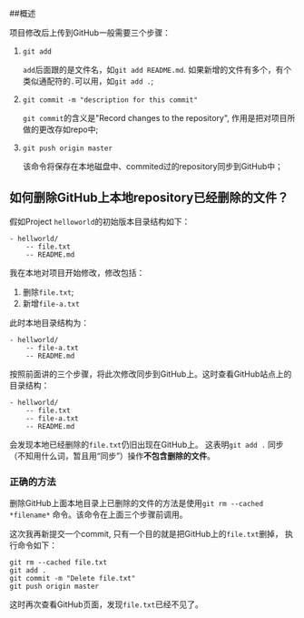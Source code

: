 ##概述

项目修改后上传到GitHub一般需要三个步骤：

1. `git add`

   `add`后面跟的是文件名，如`git add README.md`.
   如果新增的文件有多个，有个类似通配符的`.`可以用，如`git add .`;

2. `git commit -m "description for this commit"`
   
   `git commit`的含义是"Record changes to the repository",
   作用是把对项目所做的更改存如repo中;

3. `git push origin master`

   该命令将保存在本地磁盘中、commited过的repository同步到GitHub中；

## 如何删除GitHub上本地repository已经删除的文件？

假如Project `helloworld`的初始版本目录结构如下：

	- hellworld/
		-- file.txt
		-- README.md
我在本地对项目开始修改，修改包括：

1. 删除`file.txt`;
2. 新增`file-a.txt`

此时本地目录结构为：

	- hellworld/
		-- file-a.txt
		-- README.md
按照前面讲的三个步骤，将此次修改同步到GitHub上。这时查看GitHub站点上的目录结构：

	- hellworld/
		-- file.txt
		-- file-a.txt
		-- README.md
会发现本地已经删除的`file.txt`仍旧出现在GitHub上。
这表明`git add .` 同步（不知用什么词，暂且用“同步”）操作**不包含删除的文件**。

### 正确的方法

删除GitHub上面本地目录上已删除的文件的方法是使用`git rm --cached *filename*`
命令。该命令在上面三个步骤前调用。

这次我再新提交一个commit, 只有一个目的就是把GitHub上的`file.txt`删掉，
执行命令如下：

	git rm --cached file.txt
	git add .
	git commit -m "Delete file.txt"
	git push origin master
这时再次查看GitHub页面，发现`file.txt`已经不见了。
